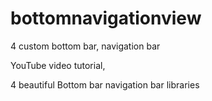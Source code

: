 # bottomnavigationview
4 custom bottom bar, navigation bar

YouTube video tutorial,

4 beautiful Bottom bar navigation bar libraries
